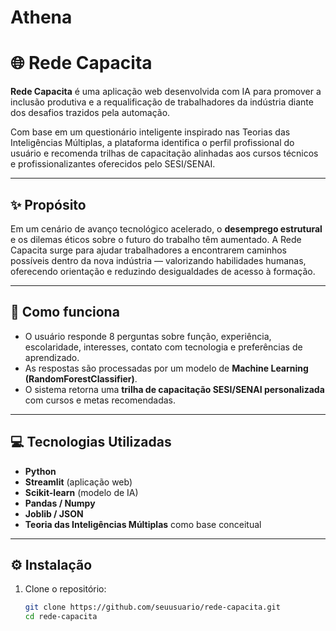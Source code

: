# Athena
# 🌐 Rede Capacita

**Rede Capacita** é uma aplicação web desenvolvida com IA para promover a inclusão produtiva e a requalificação de trabalhadores da indústria diante dos desafios trazidos pela automação.

Com base em um questionário inteligente inspirado nas Teorias das Inteligências Múltiplas, a plataforma identifica o perfil profissional do usuário e recomenda trilhas de capacitação alinhadas aos cursos técnicos e profissionalizantes oferecidos pelo SESI/SENAI.

---

## ✨ Propósito

Em um cenário de avanço tecnológico acelerado, o **desemprego estrutural** e os dilemas éticos sobre o futuro do trabalho têm aumentado. A Rede Capacita surge para ajudar trabalhadores a encontrarem caminhos possíveis dentro da nova indústria — valorizando habilidades humanas, oferecendo orientação e reduzindo desigualdades de acesso à formação.

---

## 🧠 Como funciona

- O usuário responde 8 perguntas sobre função, experiência, escolaridade, interesses, contato com tecnologia e preferências de aprendizado.
- As respostas são processadas por um modelo de **Machine Learning (RandomForestClassifier)**.
- O sistema retorna uma **trilha de capacitação SESI/SENAI personalizada** com cursos e metas recomendadas.

---

## 💻 Tecnologias Utilizadas

- **Python**
- **Streamlit** (aplicação web)
- **Scikit-learn** (modelo de IA)
- **Pandas / Numpy**
- **Joblib / JSON**
- **Teoria das Inteligências Múltiplas** como base conceitual

---

## ⚙️ Instalação

1. Clone o repositório:
   ```bash
   git clone https://github.com/seuusuario/rede-capacita.git
   cd rede-capacita
